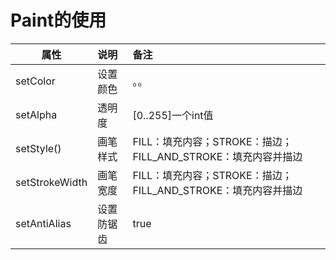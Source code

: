 # Paint的使用

| 属性 | 说明 | 备注 |
| ------------- |:-------------| :-----|
| setColor| 设置颜色| 。。 |
| setAlpha| 透明度| [0..255]一个int值 |
| setStyle()| 画笔样式| FILL：填充内容；STROKE：描边； FILL_AND_STROKE：填充内容并描边|
| setStrokeWidth| 画笔宽度| FILL：填充内容；STROKE：描边； FILL_AND_STROKE：填充内容并描边|
| setAntiAlias| 设置防锯齿| true|






